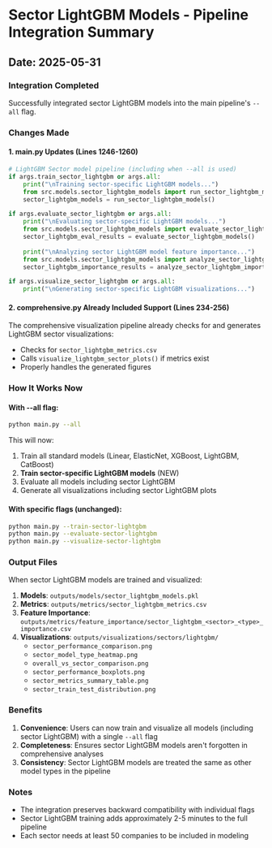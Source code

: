 # Sector LightGBM Models - Pipeline Integration Summary

## Date: 2025-05-31

### Integration Completed

Successfully integrated sector LightGBM models into the main pipeline's `--all` flag.

### Changes Made

#### 1. main.py Updates (Lines 1246-1260)
```python
# LightGBM Sector model pipeline (including when --all is used)
if args.train_sector_lightgbm or args.all:
    print("\nTraining sector-specific LightGBM models...")
    from src.models.sector_lightgbm_models import run_sector_lightgbm_models
    sector_lightgbm_models = run_sector_lightgbm_models()

if args.evaluate_sector_lightgbm or args.all:
    print("\nEvaluating sector-specific LightGBM models...")
    from src.models.sector_lightgbm_models import evaluate_sector_lightgbm_models
    sector_lightgbm_eval_results = evaluate_sector_lightgbm_models()
    
    print("\nAnalyzing sector LightGBM model feature importance...")
    from src.models.sector_lightgbm_models import analyze_sector_lightgbm_importance
    sector_lightgbm_importance_results = analyze_sector_lightgbm_importance()

if args.visualize_sector_lightgbm or args.all:
    print("\nGenerating sector-specific LightGBM visualizations...")
```

#### 2. comprehensive.py Already Included Support (Lines 234-256)
The comprehensive visualization pipeline already checks for and generates LightGBM sector visualizations:
- Checks for `sector_lightgbm_metrics.csv`
- Calls `visualize_lightgbm_sector_plots()` if metrics exist
- Properly handles the generated figures

### How It Works Now

#### With --all flag:
```bash
python main.py --all
```
This will now:
1. Train all standard models (Linear, ElasticNet, XGBoost, LightGBM, CatBoost)
2. **Train sector-specific LightGBM models** (NEW)
3. Evaluate all models including sector LightGBM
4. Generate all visualizations including sector LightGBM plots

#### With specific flags (unchanged):
```bash
python main.py --train-sector-lightgbm
python main.py --evaluate-sector-lightgbm  
python main.py --visualize-sector-lightgbm
```

### Output Files

When sector LightGBM models are trained and visualized:

1. **Models**: `outputs/models/sector_lightgbm_models.pkl`
2. **Metrics**: `outputs/metrics/sector_lightgbm_metrics.csv`
3. **Feature Importance**: `outputs/metrics/feature_importance/sector_lightgbm_<sector>_<type>_importance.csv`
4. **Visualizations**: `outputs/visualizations/sectors/lightgbm/`
   - `sector_performance_comparison.png`
   - `sector_model_type_heatmap.png`
   - `overall_vs_sector_comparison.png`
   - `sector_performance_boxplots.png`
   - `sector_metrics_summary_table.png`
   - `sector_train_test_distribution.png`

### Benefits

1. **Convenience**: Users can now train and visualize all models (including sector LightGBM) with a single `--all` flag
2. **Completeness**: Ensures sector LightGBM models aren't forgotten in comprehensive analyses
3. **Consistency**: Sector LightGBM models are treated the same as other model types in the pipeline

### Notes

- The integration preserves backward compatibility with individual flags
- Sector LightGBM training adds approximately 2-5 minutes to the full pipeline
- Each sector needs at least 50 companies to be included in modeling